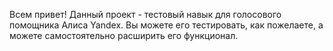 Всем привет! Данный проект - тестовый навык для
голосового помощника Алиса Yandex. Вы можете его
тестировать, как пожелаете, а можете самостоятельно расширить его функционал.